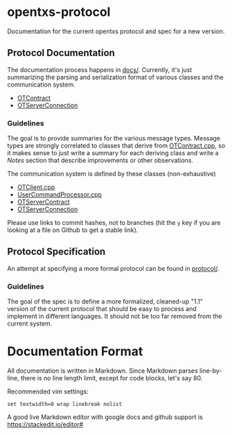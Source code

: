 # opentxs-protocol

Documentation for the current opentxs protocol and spec for a new version.

## Protocol Documentation

The documentation process happens in [docs/](docs/). Currently, it's just summarizing the parsing and serialization format of various classes and the communication system.

* [OTContract](docs/OTContract.md)
* [OTServerConnection](docs/OTServerConnection.md)

### Guidelines

The goal is to provide summaries for the various message types. Message types are strongly correlated to classes that derive from [OTContract.cpp](https://github.com/Open-Transactions/opentxs/blob/3d651e813b205d44a467b2c91ee7782a8d4ebe5a/src/client/OTClient.cpp), so it makes sense to just write a summary for each deriving class and write a _Notes_ section that describe improvements or other observations.

The communication system is defined by these classes (non-exhaustive)

* [OTClient.cpp](https://github.com/Open-Transactions/opentxs/blob/3d651e813b205d44a467b2c91ee7782a8d4ebe5a/src/client/OTClient.cpp#L8905)
* [UserCommandProcessor.cpp](https://github.com/Open-Transactions/opentxs/blob/3d651e813b205d44a467b2c91ee7782a8d4ebe5a/src/server/UserCommandProcessor.cpp#L166)
* [OTServerContract](https://github.com/Open-Transactions/opentxs/blob/3d651e813b205d44a467b2c91ee7782a8d4ebe5a/src/core/OTServerContract.cpp)
* [OTServerConnection](https://github.com/Open-Transactions/opentxs/blob/3d651e813b205d44a467b2c91ee7782a8d4ebe5a/src/client/OTServerConnection.cpp)

Please use links to commit hashes, not to branches (hit the `y` key if you are looking at a file on Github to get a stable link).


## Protocol Specification
An attempt at specifying a more formal protocol can be found in [protocol/](protocol).

### Guidelines

The goal of the spec is to define a more formalized, cleaned-up "1.1" version of the current protocol that should be easy to process and implement in different languages. It should not be too far removed from the current system.


# Documentation Format

All documentation is written in Markdown. Since Markdown parses line-by-line, there is no line length limit, except for code blocks, let's say 80.

Recommended vim settings:
```
set textwidth=0 wrap linebreak nolist
```

A good live Markdown editor with google docs and github support is https://stackedit.io/editor#
